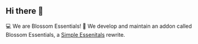 ## Hi there 👋

💻 We are Blossom Essentials!
🌸 We develop and maintain an addon called Blossom Essentials, a [Simple Essenitals](https://github.com/SimpleUtils) rewrite.
